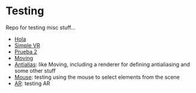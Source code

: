 # Testing
Repo for testing misc stuff...

* [Hola](hola.html)
* [Simple VR](simplevr.html)
* [Prueba 2](hola2.html)
* [Moving](moving.html)
* [Antialias](antialias.html): like Moving, including a renderer
for defining antialiasing and some other stuff
* [Mouse](mouse.html): testing using the mouse to select elements
from the scene
* [AR](ar.html): testing AR
